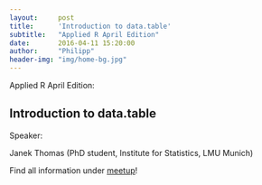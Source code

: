 ```yaml
---
layout:     post
title:      'Introduction to data.table'
subtitle:   "Applied R April Edition"
date:       2016-04-11 15:20:00
author:     "Philipp"
header-img: "img/home-bg.jpg"
---
```


Applied R April Edition:

## Introduction to data.table

Speaker: 

Janek Thomas (PhD student, Institute for Statistics, LMU Munich)

Find all information under [<u>meetup</u>](http://www.meetup.com/Applied-R-Munich)!


